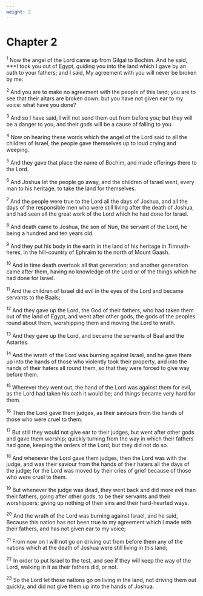 ```yaml
---
weight: 2
---
```


# Chapter 2

<sup>1</sup> Now the angel of the Lord came up from Gilgal to Bochim. And he said, ***I took you out of Egypt, guiding you into the land which I gave by an oath to your fathers; and I said, My agreement with you will never be broken by me: 

<sup>2</sup> And you are to make no agreement with the people of this land; you are to see that their altars are broken down: but you have not given ear to my voice: what have you done? 

<sup>3</sup> And so I have said, I will not send them out from before you; but they will be a danger to you, and their gods will be a cause of falling to you. 

<sup>4</sup> Now on hearing these words which the angel of the Lord said to all the children of Israel, the people gave themselves up to loud crying and weeping. 

<sup>5</sup> And they gave that place the name of Bochim, and made offerings there to the Lord. 

<sup>6</sup> And Joshua let the people go away, and the children of Israel went, every man to his heritage, to take the land for themselves. 

<sup>7</sup> And the people were true to the Lord all the days of Joshua, and all the days of the responsible men who were still living after the death of Joshua, and had seen all the great work of the Lord which he had done for Israel. 

<sup>8</sup> And death came to Joshua, the son of Nun, the servant of the Lord, he being a hundred and ten years old. 

<sup>9</sup> And they put his body in the earth in the land of his heritage in Timnath-heres, in the hill-country of Ephraim to the north of Mount Gaash. 

<sup>10</sup> And in time death overtook all that generation; and another generation came after them, having no knowledge of the Lord or of the things which he had done for Israel. 

<sup>11</sup> And the children of Israel did evil in the eyes of the Lord and became servants to the Baals; 

<sup>12</sup> And they gave up the Lord, the God of their fathers, who had taken them out of the land of Egypt, and went after other gods, the gods of the peoples round about them, worshipping them and moving the Lord to wrath. 

<sup>13</sup> And they gave up the Lord, and became the servants of Baal and the Astartes. 

<sup>14</sup> And the wrath of the Lord was burning against Israel, and he gave them up into the hands of those who violently took their property, and into the hands of their haters all round them, so that they were forced to give way before them. 

<sup>15</sup> Wherever they went out, the hand of the Lord was against them for evil, as the Lord had taken his oath it would be; and things became very hard for them. 

<sup>16</sup> Then the Lord gave them judges, as their saviours from the hands of those who were cruel to them. 

<sup>17</sup> But still they would not give ear to their judges, but went after other gods and gave them worship; quickly turning from the way in which their fathers had gone, keeping the orders of the Lord; but they did not do so. 

<sup>18</sup> And whenever the Lord gave them judges, then the Lord was with the judge, and was their saviour from the hands of their haters all the days of the judge; for the Lord was moved by their cries of grief because of those who were cruel to them. 

<sup>19</sup> But whenever the judge was dead, they went back and did more evil than their fathers, going after other gods, to be their servants and their worshippers; giving up nothing of their sins and their hard-hearted ways. 

<sup>20</sup> And the wrath of the Lord was burning against Israel, and he said, Because this nation has not been true to my agreement which I made with their fathers, and has not given ear to my voice; 

<sup>21</sup> From now on I will not go on driving out from before them any of the nations which at the death of Joshua were still living in this land; 

<sup>22</sup> In order to put Israel to the test, and see if they will keep the way of the Lord, walking in it as their fathers did, or not. 

<sup>23</sup> So the Lord let those nations go on living in the land, not driving them out quickly, and did not give them up into the hands of Joshua. 



